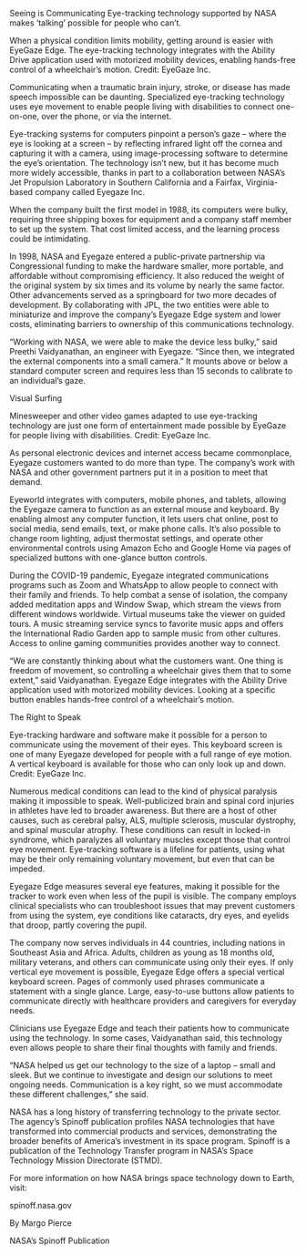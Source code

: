 Seeing is Communicating 
 Eye-tracking technology supported by NASA makes ‘talking’ possible for people who can’t.

When a physical condition limits mobility, getting around is easier with EyeGaze Edge. The eye-tracking technology integrates with the Ability Drive application used with motorized mobility devices, enabling hands-free control of a wheelchair’s motion. Credit: EyeGaze Inc.

Communicating when a traumatic brain injury, stroke, or disease has made speech impossible can be daunting. Specialized eye-tracking technology uses eye movement to enable people living with disabilities to connect one-on-one, over the phone, or via the internet.

Eye-tracking systems for computers pinpoint a person’s gaze – where the eye is looking at a screen – by reflecting infrared light off the cornea and capturing it with a camera, using image-processing software to determine the eye’s orientation. The technology isn’t new, but it has become much more widely accessible, thanks in part to a collaboration between NASA’s Jet Propulsion Laboratory in Southern California and a Fairfax, Virginia-based company called Eyegaze Inc.

When the company built the first model in 1988, its computers were bulky, requiring three shipping boxes for equipment and a company staff member to set up the system. That cost limited access, and the learning process could be intimidating.

In 1998, NASA and Eyegaze entered a public-private partnership via Congressional funding to make the hardware smaller, more portable, and affordable without compromising efficiency. It also reduced the weight of the original system by six times and its volume by nearly the same factor. Other advancements served as a springboard for two more decades of development. By collaborating with JPL, the two entities were able to miniaturize and improve the company’s Eyegaze Edge system and lower costs, eliminating barriers to ownership of this communications technology.

“Working with NASA, we were able to make the device less bulky,” said Preethi Vaidyanathan, an engineer with Eyegaze. “Since then, we integrated the external components into a small camera.” It mounts above or below a standard computer screen and requires less than 15 seconds to calibrate to an individual’s gaze.

Visual Surfing

Minesweeper and other video games adapted to use eye-tracking technology are just one form of entertainment made possible by EyeGaze for people living with disabilities. Credit: EyeGaze Inc.

As personal electronic devices and internet access became commonplace, Eyegaze customers wanted to do more than type. The company’s work with NASA and other government partners put it in a position to meet that demand.

Eyeworld integrates with computers, mobile phones, and tablets, allowing the Eyegaze camera to function as an external mouse and keyboard. By enabling almost any computer function, it lets users chat online, post to social media, send emails, text, or make phone calls. It’s also possible to change room lighting, adjust thermostat settings, and operate other environmental controls using Amazon Echo and Google Home via pages of specialized buttons with one-glance button controls.

During the COVID-19 pandemic, Eyegaze integrated communications programs such as Zoom and WhatsApp to allow people to connect with their family and friends. To help combat a sense of isolation, the company added meditation apps and Window Swap, which stream the views from different windows worldwide. Virtual museums take the viewer on guided tours. A music streaming service syncs to favorite music apps and offers the International Radio Garden app to sample music from other cultures. Access to online gaming communities provides another way to connect.

“We are constantly thinking about what the customers want. One thing is freedom of movement, so controlling a wheelchair gives them that to some extent,” said Vaidyanathan. Eyegaze Edge integrates with the Ability Drive application used with motorized mobility devices. Looking at a specific button enables hands-free control of a wheelchair’s motion.

The Right to Speak

Eye-tracking hardware and software make it possible for a person to communicate using the movement of their eyes. This keyboard screen is one of many Eyegaze developed for people with a full range of eye motion. A vertical keyboard is available for those who can only look up and down. Credit: EyeGaze Inc.

Numerous medical conditions can lead to the kind of physical paralysis making it impossible to speak. Well-publicized brain and spinal cord injuries in athletes have led to broader awareness. But there are a host of other causes, such as cerebral palsy, ALS, multiple sclerosis, muscular dystrophy, and spinal muscular atrophy. These conditions can result in locked-in syndrome, which paralyzes all voluntary muscles except those that control eye movement. Eye-tracking software is a lifeline for patients, using what may be their only remaining voluntary movement, but even that can be impeded.

Eyegaze Edge measures several eye features, making it possible for the tracker to work even when less of the pupil is visible. The company employs clinical specialists who can troubleshoot issues that may prevent customers from using the system, eye conditions like cataracts, dry eyes, and eyelids that droop, partly covering the pupil.

The company now serves individuals in 44 countries, including nations in Southeast Asia and Africa. Adults, children as young as 18 months old, military veterans, and others can communicate using only their eyes. If only vertical eye movement is possible, Eyegaze Edge offers a special vertical keyboard screen. Pages of commonly used phrases communicate a statement with a single glance. Large, easy-to-use buttons allow patients to communicate directly with healthcare providers and caregivers for everyday needs.

Clinicians use Eyegaze Edge and teach their patients how to communicate using the technology. In some cases, Vaidyanathan said, this technology even allows people to share their final thoughts with family and friends.

“NASA helped us get our technology to the size of a laptop – small and sleek. But we continue to investigate and design our solutions to meet ongoing needs. Communication is a key right, so we must accommodate these different challenges,” she said.

NASA has a long history of transferring technology to the private sector. The agency’s Spinoff publication profiles NASA technologies that have transformed into commercial products and services, demonstrating the broader benefits of America’s investment in its space program. Spinoff is a publication of the Technology Transfer program in NASA’s Space Technology Mission Directorate (STMD).

For more information on how NASA brings space technology down to Earth, visit:

spinoff.nasa.gov

By Margo Pierce

NASA’s Spinoff Publication